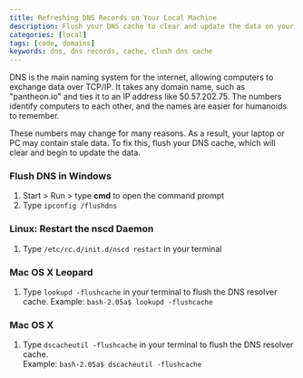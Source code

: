 ```yaml
---
title: Refreshing DNS Records on Your Local Machine
description: Flush your DNS cache to clear and update the data on your Pantheon site.
categories: [local]
tags: [code, domains]
keywords: dns, dns records, cache, clush dns cache
---
```

DNS is the main naming system for the internet, allowing computers to exchange data over TCP/IP. It takes any domain name, such as "pantheon.io" and ties it to an IP address like 50.57.202.75. The numbers identify computers to each other, and the names are easier for humanoids to remember.  
These numbers may change for many reasons. As a result, your laptop or PC may contain stale data. To fix this, flush your DNS cache, which will clear and begin to update the data.

### Flush DNS in Windows

1. Start > Run > type **cmd** to open the command prompt
2. Type `ipconfig /flushdns`
### Linux: Restart the nscd Daemon
1. Type `/etc/rc.d/init.d/nscd restart` in your terminal
### Mac OS X Leopard
1. Type `lookupd -flushcache` in your terminal to flush the DNS resolver cache.
   Example: `bash-2.05a$ lookupd -flushcache`
### Mac OS X
1. Type `dscacheutil -flushcache` in your terminal to flush the DNS resolver cache.  
Example: `bash-2.05a$ dscacheutil -flushcache`
